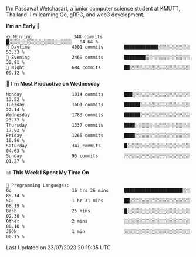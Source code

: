 
I'm Passawat Wetchasart, a junior computer science student at KMUTT, Thailand. I'm learning Go, gRPC, and web3 development.



<!--START_SECTION:waka-->
**I'm an Early 🐤** 

```text
🌞 Morning                348 commits         █░░░░░░░░░░░░░░░░░░░░░░░░   04.64 % 
🌆 Daytime                4001 commits        █████████████░░░░░░░░░░░░   53.33 % 
🌃 Evening                2469 commits        ████████░░░░░░░░░░░░░░░░░   32.91 % 
🌙 Night                  684 commits         ██░░░░░░░░░░░░░░░░░░░░░░░   09.12 % 
```
📅 **I'm Most Productive on Wednesday** 

```text
Monday                   1014 commits        ███░░░░░░░░░░░░░░░░░░░░░░   13.52 % 
Tuesday                  1661 commits        ██████░░░░░░░░░░░░░░░░░░░   22.14 % 
Wednesday                1783 commits        ██████░░░░░░░░░░░░░░░░░░░   23.77 % 
Thursday                 1337 commits        ████░░░░░░░░░░░░░░░░░░░░░   17.82 % 
Friday                   1265 commits        ████░░░░░░░░░░░░░░░░░░░░░   16.86 % 
Saturday                 347 commits         █░░░░░░░░░░░░░░░░░░░░░░░░   04.63 % 
Sunday                   95 commits          ░░░░░░░░░░░░░░░░░░░░░░░░░   01.27 % 
```


📊 **This Week I Spent My Time On** 

```text
💬 Programming Languages: 
Go                       16 hrs 36 mins      ██████████████████████░░░   89.14 % 
SQL                      1 hr 31 mins        ██░░░░░░░░░░░░░░░░░░░░░░░   08.19 % 
Bash                     25 mins             █░░░░░░░░░░░░░░░░░░░░░░░░   02.30 % 
Other                    2 mins              ░░░░░░░░░░░░░░░░░░░░░░░░░   00.18 % 
JSON                     1 min               ░░░░░░░░░░░░░░░░░░░░░░░░░   00.15 % 
```


 Last Updated on 23/07/2023 20:19:35 UTC
<!--END_SECTION:waka-->

<!--
**markpassawat/markpassawat** is a ✨ _special_ ✨ repository because its `README.md` (this file) appears on your GitHub profile.

Here are some ideas to get you started:

- 🔭 I’m currently working on ...
- 🌱 I’m currently learning ...
- 👯 I’m looking to collaborate on ...
- 🤔 I’m looking for help with ...
- 💬 Ask me about ...
- 📫 How to reach me: ...
- 😄 Pronouns: He/Him
- ⚡ Fun fact: ...
-->
